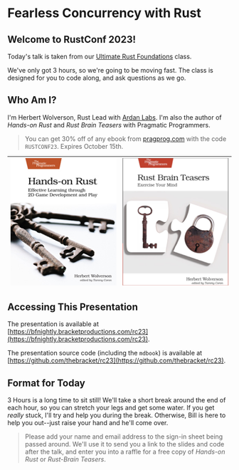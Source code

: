 # Fearless Concurrency with Rust

## Welcome to RustConf 2023!

Today's talk is taken from our [Ultimate Rust Foundations](https://github.com/thebracket/ArdanUltimateRust-5Days/tree/main) class.

We've only got 3 hours, so we're going to be moving fast. The class is designed for you to code along, and ask questions as we go.

## Who Am I?

I'm Herbert Wolverson, Rust Lead with [Ardan Labs](https://www.ardanlabs.com/). I'm also the author of *Hands-on Rust* and *Rust Brain Teasers* with Pragmatic Programmers.

> You can get 30% off of any ebook from [pragprog.com](https://pragprog.com/) with the code `RUSTCONF23`. Expires October 15th.

![](./Hands-on%20Rust.png) | ![](./Rust-Brain-Teasers.png)
:-------------------------:|:-------------------------:

## Accessing This Presentation

The presentation is available at [https://bfnightly.bracketproductions.com/rc23](https://bfnightly.bracketproductions.com/rc23).

The presentation source code (including the `mdbook`) is available at [https://github.com/thebracket/rc23](https://github.com/thebracket/rc23).

## Format for Today

3 Hours is a long time to sit still! We'll take a short break around the end of each hour, so you can stretch your legs and get some water. If you get *really* stuck, I'll try and help you during the break. Otherwise, Bill is here to help you out--just raise your hand and he'll come over.

> Please add your name and email address to the sign-in sheet being passed around. We'll use it to send you a link to the slides and code after the talk, and enter you into a raffle for a free copy of *Hands-on Rust* or *Rust-Brain Teasers*.